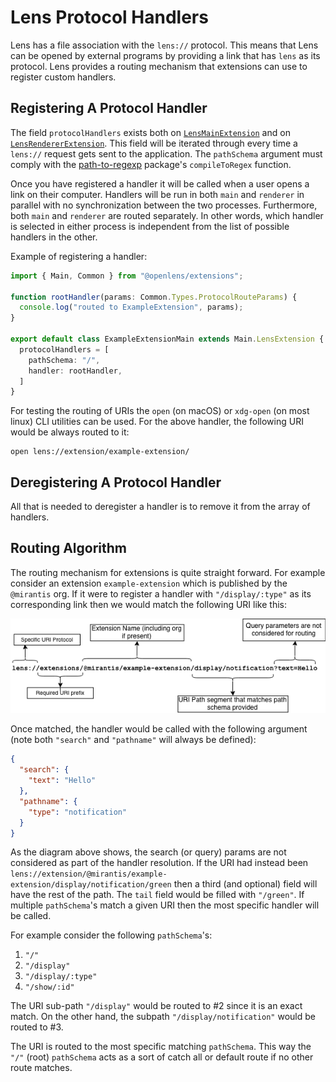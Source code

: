 # Lens Protocol Handlers

Lens has a file association with the `lens://` protocol.
This means that Lens can be opened by external programs by providing a link that has `lens` as its protocol.
Lens provides a routing mechanism that extensions can use to register custom handlers.

## Registering A Protocol Handler

The field `protocolHandlers` exists both on [`LensMainExtension`](extensions/api/classes/lensmainextension/#protocolhandlers) and on [`LensRendererExtension`](extensions/api/classes/lensrendererextension/#protocolhandlers).
This field will be iterated through every time a `lens://` request gets sent to the application.
The `pathSchema` argument must comply with the [path-to-regexp](https://www.npmjs.com/package/path-to-regexp) package's `compileToRegex` function.

Once you have registered a handler it will be called when a user opens a link on their computer.
Handlers will be run in both `main` and `renderer` in parallel with no synchronization between the two processes.
Furthermore, both `main` and `renderer` are routed separately.
In other words, which handler is selected in either process is independent from the list of possible handlers in the other.

Example of registering a handler:

```typescript
import { Main, Common } from "@openlens/extensions";

function rootHandler(params: Common.Types.ProtocolRouteParams) {
  console.log("routed to ExampleExtension", params);
}

export default class ExampleExtensionMain extends Main.LensExtension {
  protocolHandlers = [
    pathSchema: "/",
    handler: rootHandler,
  ]
}
```

For testing the routing of URIs the `open` (on macOS) or `xdg-open` (on most linux) CLI utilities can be used.
For the above handler, the following URI would be always routed to it:

```
open lens://extension/example-extension/
```

## Deregistering A Protocol Handler

All that is needed to deregister a handler is to remove it from the array of handlers.

## Routing Algorithm

The routing mechanism for extensions is quite straight forward.
For example consider an extension `example-extension` which is published by the `@mirantis` org.
If it were to register a handler with `"/display/:type"` as its corresponding link then we would match the following URI like this:

![Lens Protocol Link Resolution](images/routing-diag.png)

Once matched, the handler would be called with the following argument (note both `"search"` and `"pathname"` will always be defined):

```json
{
  "search": {
    "text": "Hello"
  },
  "pathname": {
    "type": "notification"
  }
}
```

As the diagram above shows, the search (or query) params are not considered as part of the handler resolution.
If the URI had instead been `lens://extension/@mirantis/example-extension/display/notification/green` then a third (and optional) field will have the rest of the path.
The `tail` field would be filled with `"/green"`.
If multiple `pathSchema`'s match a given URI then the most specific handler will be called.

For example consider the following `pathSchema`'s:

1. `"/"`
1. `"/display"`
1. `"/display/:type"`
1. `"/show/:id"`

The URI sub-path `"/display"` would be routed to #2 since it is an exact match.
On the other hand, the subpath `"/display/notification"` would be routed to #3.

The URI is routed to the most specific matching `pathSchema`.
This way the `"/"` (root) `pathSchema` acts as a sort of catch all or default route if no other route matches.
